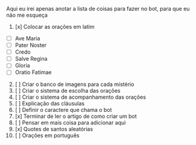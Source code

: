 Aqui eu irei apenas anotar a lista de coisas para fazer no bot, para que eu não me esqueça 

1. [x] Colocar as orações em latim
  - [ ] Ave Maria
  - [ ] Pater Noster
  - [ ] Credo
  - [ ] Salve Regina
  - [ ] Gloria
  - [ ] Oratio Fatimae

2. [ ] Criar o banco de imagens para cada mistério
3. [ ] Criar o sistema de escolha das orações
4. [ ] Criar o sistema de acompanhamento das orações
5. [ ] Explicação das cláusulas
6. [ ] Definir o caractere que chama o bot
7. [x] Terminar de ler o artigo de como criar um bot
8. [ ] Pensar em mais coisa para adicionar aqui
9. [x] Quotes de santos aleatórias
10. [ ] Orações em português
